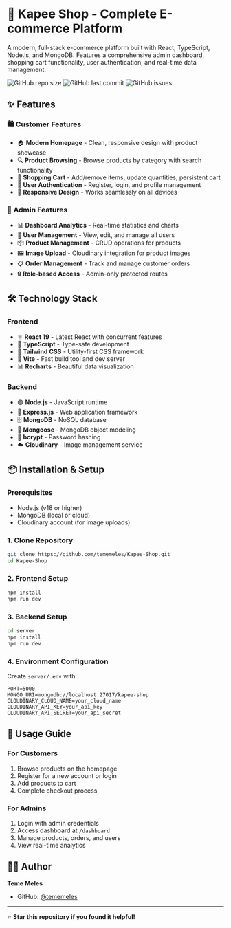 # 🛒 Kapee Shop - Complete E-commerce Platform

A modern, full-stack e-commerce platform built with React, TypeScript, Node.js, and MongoDB. Features a comprehensive admin dashboard, shopping cart functionality, user authentication, and real-time data management.

![GitHub repo size](https://img.shields.io/github/repo-size/tememeles/Kapee-Shop)
![GitHub last commit](https://img.shields.io/github/last-commit/tememeles/Kapee-Shop)
![GitHub issues](https://img.shields.io/github/issues/tememeles/Kapee-Shop)

## ✨ Features

### 🛍️ **Customer Features**
- 🏠 **Modern Homepage** - Clean, responsive design with product showcase
- 🔍 **Product Browsing** - Browse products by category with search functionality
- 🛒 **Shopping Cart** - Add/remove items, update quantities, persistent cart
- 👤 **User Authentication** - Register, login, and profile management
- 📱 **Responsive Design** - Works seamlessly on all devices

### 👑 **Admin Features**
- 📊 **Dashboard Analytics** - Real-time statistics and charts
- 👥 **User Management** - View, edit, and manage all users
- 📦 **Product Management** - CRUD operations for products
- 🖼️ **Image Upload** - Cloudinary integration for product images
- 📋 **Order Management** - Track and manage customer orders
- 🔒 **Role-based Access** - Admin-only protected routes

## 🛠️ Technology Stack

### **Frontend**
- ⚛️ **React 19** - Latest React with concurrent features
- 📘 **TypeScript** - Type-safe development
- 🎨 **Tailwind CSS** - Utility-first CSS framework
- 🚀 **Vite** - Fast build tool and dev server
- 📊 **Recharts** - Beautiful data visualization

### **Backend**
- 🟢 **Node.js** - JavaScript runtime
- 🚀 **Express.js** - Web application framework
- 🗄️ **MongoDB** - NoSQL database
- 🔗 **Mongoose** - MongoDB object modeling
- 🔐 **bcrypt** - Password hashing
- ☁️ **Cloudinary** - Image management service

## 📦 Installation & Setup

### **Prerequisites**
- Node.js (v18 or higher)
- MongoDB (local or cloud)
- Cloudinary account (for image uploads)

### **1. Clone Repository**
```bash
git clone https://github.com/tememeles/Kapee-Shop.git
cd Kapee-Shop
```

### **2. Frontend Setup**
```bash
npm install
npm run dev
```

### **3. Backend Setup**
```bash
cd server
npm install
npm run dev
```

### **4. Environment Configuration**
Create `server/.env` with:
```env
PORT=5000
MONGO_URI=mongodb://localhost:27017/kapee-shop
CLOUDINARY_CLOUD_NAME=your_cloud_name
CLOUDINARY_API_KEY=your_api_key
CLOUDINARY_API_SECRET=your_api_secret
```

## 🎯 Usage Guide

### **For Customers**
1. Browse products on the homepage
2. Register for a new account or login
3. Add products to cart
4. Complete checkout process

### **For Admins**
1. Login with admin credentials
2. Access dashboard at `/dashboard`
3. Manage products, orders, and users
4. View real-time analytics

## 👨‍💻 Author

**Teme Meles**
- GitHub: [@tememeles](https://github.com/tememeles)

---

⭐ **Star this repository if you found it helpful!**

